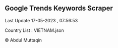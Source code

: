 

## Google Trends Keywords Scraper 
 
Last Update 17-05-2023 , 07:56:53

Country List :
VIETNAM.json



© Abdul Muttaqin 
